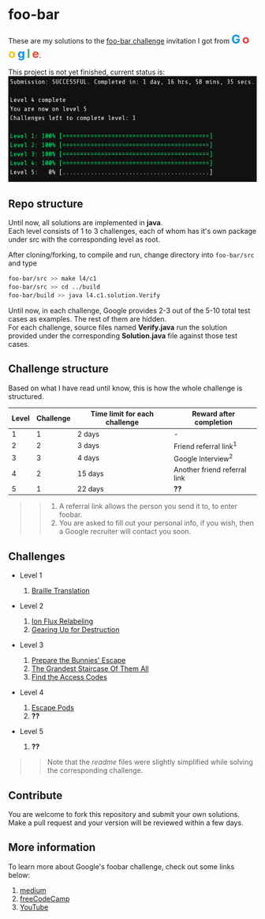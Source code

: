 # foo-bar

These are my solutions to the [foo-bar challenge](#more-information) invitation
I got from
<span style="color: #0091ea; font-weight:bold; font-size: x-large">G</span>
<span style="color: #f44336; font-weight:bold; font-size: x-large">o</span>
<span style="color: #ffc107; font-weight:bold; font-size: x-large">o</span>
<span style="color: #0091ea; font-weight:bold; font-size: x-large">g</span>
<span style="color: #4caf50; font-weight:bold; font-size: x-large">l</span>
<span style="color: #f44336; font-weight:bold; font-size: x-large">e</span>.

This project is not yet finished, current status is:  
![status](./status.png)

## Repo structure

Until now, all solutions are implemented in **java**.  
Each level consists of 1 to 3 challenges, each of whom
has it's own package under src with the corresponding level as root.

After cloning/forking, to compile and run, change directory into `foo-bar/src`
and type

```bash
foo-bar/src >> make l4/c1
foo-bar/src >> cd ../build
foo-bar/build >> java l4.c1.solution.Verify
```

Until now, in each challenge, Google provides 2-3 out of the 5-10 total
test cases as examples. The rest of them are hidden.  
For each challenge, source files named **Verify.java**
run the solution provided under the corresponding
**Solution.java** file against those test cases.

## Challenge structure

Based on what I have read until know, this is how the whole challenge
is structured.

| Level | Challenge | Time limit **for each challenge** | Reward after completion             |
|-------|-----------|-----------------------------------|-------------------------------------|
| 1     | 1         | 2 days                            | -                                   |
| 2     | 2         | 3 days                            | Friend referral link<sup>1</sup>    |
| 3     | 3         | 4 days                            | Google Interview<sup>2</sup>        |
| 4     | 2         | 15 days                           | Another friend referral link        |
| 5     | 1         | 22 days                           | **??**                              |

>> 1. A referral link allows the person you send it to, to enter foobar.
>> 2. You are asked to fill out your personal info, if you wish, then
 a Google recruiter will contact you soon.

## Challenges

* Level 1

  1. [Braille Translation](./src/l1/readme.txt)

* Level 2
  1. [Ion Flux Relabeling](./src/l2/c1/readme.txt)
  2. [Gearing Up for Destruction](./src/l2/c2/readme.txt)

* Level 3

  1. [Prepare the Bunnies' Escape](./src/l3/c1/readme.txt)
  2. [The Grandest Staircase Of Them All](./src/l3/c2/readme.txt)
  3. [Find the Access Codes](./src/l3/c3/readme.txt)

* Level 4

  1. [Escape Pods](./src/l4/c1/readme.txt)
  2. **??**

* Level 5

  1. **??**

>> Note that the *readme* files were slightly simplified
while solving the corresponding challenge.

## Contribute

You are welcome to fork this repository and submit your own solutions.
Make a pull request and your version will be reviewed within a few days.

## More information

To learn more about Google's foobar challenge,
check out some links below:

1. [medium](https://medium.com/chingu/my-experience-with-the-google-foobar-challenge-and-tips-on-what-to-do-if-you-get-it-9848d31d3d20)
2. [freeCodeCamp](https://www.freecodecamp.org/news/the-foobar-challenge-googles-hidden-test-for-developers-ed8027c1184/)
3. [YouTube](https://www.youtube.com/watch?v=FHQAj9iYPg0)

